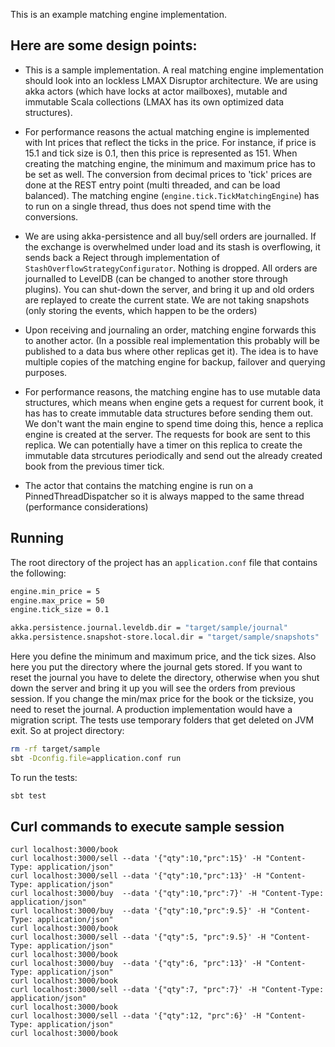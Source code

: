 This is an example matching engine implementation.

## Here are some design points:

- This is a sample implementation. A real matching engine implementation should look into an lockless LMAX Disruptor architecture. We are using akka actors (which have locks at actor mailboxes), mutable and immutable Scala collections (LMAX has its own optimized data structures).

- For performance reasons the actual matching engine is implemented with Int prices that reflect the ticks in the price. For instance, if price is 15.1 and tick size is 0.1, then this price is represented as 151. When creating the matching engine, the minimum and maximum price has to be set as well. The conversion from decimal prices to 'tick' prices are done at the REST entry point (multi threaded, and can be load balanced). The matching engine (`engine.tick.TickMatchingEngine`) has to run on a single thread, thus does not spend time with the conversions.

- We are using akka-persistence and all buy/sell orders are journalled. If the exchange is overwhelmed under load and its stash is overflowing, it sends back a Reject through implementation of `StashOverflowStrategyConfigurator`. Nothing is dropped. All orders are journalled to LevelDB (can be changed to another store through plugins). You can shut-down the server, and bring it up and old orders are replayed to create the current state. We are not taking snapshots (only storing the events, which happen to be the orders)

- Upon receiving and journaling an order, matching engine forwards this to another actor. (In a possible real implementation this probably will be published to a data bus where other replicas get it). The idea is to have multiple copies of the matching engine for backup, failover and querying purposes.

- For performance reasons, the matching engine has to use mutable data structures, which means when engine gets a request for current book, it has has to create immutable data structures before sending them out. We don't want the main engine to spend time doing this, hence a replica engine is created at the server. The requests for book are sent to this replica. We can potentially have a timer on this replica to create the immutable data strcutures periodically and send out the already created book from the previous timer tick.

- The actor that contains the matching engine is run on a PinnedThreadDispatcher so it is always mapped to the same thread (performance considerations)

## Running
The root directory of the project has an `application.conf` file that contains the following:
```bash
engine.min_price = 5
engine.max_price = 50
engine.tick_size = 0.1

akka.persistence.journal.leveldb.dir = "target/sample/journal"
akka.persistence.snapshot-store.local.dir = "target/sample/snapshots"
```
Here you define the minimum and maximum price, and the tick sizes. Also here you put the directory where the journal gets stored. If you want to reset the journal you have to delete the directory, otherwise when you shut down the server and bring it up you will see the orders from previous session. If you change the min/max price for the book or the ticksize, you need to reset the journal. A production implementation would have a migration script. The tests use temporary folders that get deleted on JVM exit. So at project directory:

```bash
rm -rf target/sample
sbt -Dconfig.file=application.conf run
```

To run the tests:
```bash
sbt test
```

## Curl commands to execute sample session
```curl
curl localhost:3000/book
curl localhost:3000/sell --data '{"qty":10,"prc":15}' -H "Content-Type: application/json"
curl localhost:3000/sell --data '{"qty":10,"prc":13}' -H "Content-Type: application/json"
curl localhost:3000/buy  --data '{"qty":10,"prc":7}' -H "Content-Type: application/json"
curl localhost:3000/buy  --data '{"qty":10,"prc":9.5}' -H "Content-Type: application/json"
curl localhost:3000/book
curl localhost:3000/sell --data '{"qty":5, "prc":9.5}' -H "Content-Type: application/json"
curl localhost:3000/book
curl localhost:3000/buy  --data '{"qty":6, "prc":13}' -H "Content-Type: application/json"
curl localhost:3000/book
curl localhost:3000/sell --data '{"qty":7, "prc":7}' -H "Content-Type: application/json"
curl localhost:3000/book
curl localhost:3000/sell --data '{"qty":12, "prc":6}' -H "Content-Type: application/json"
curl localhost:3000/book
```